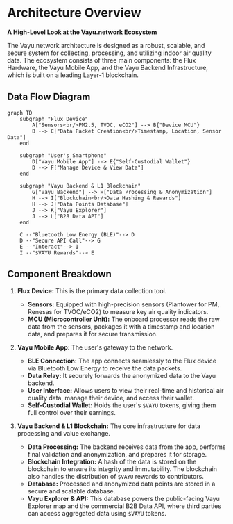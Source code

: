 # Architecture Overview

**A High-Level Look at the Vayu.network Ecosystem**

The Vayu.network architecture is designed as a robust, scalable, and secure system for collecting, processing, and utilizing indoor air quality data. The ecosystem consists of three main components: the Flux Hardware, the Vayu Mobile App, and the Vayu Backend Infrastructure, which is built on a leading Layer-1 blockchain.

## Data Flow Diagram

```mermaid
graph TD
    subgraph "Flux Device"
        A["Sensors<br/>PM2.5, TVOC, eCO2"] --> B{"Device MCU"}
        B --> C["Data Packet Creation<br/>Timestamp, Location, Sensor Data"]
    end

    subgraph "User's Smartphone"
        D["Vayu Mobile App"] --> E{"Self-Custodial Wallet"}
        D --> F["Manage Device & View Data"]
    end

    subgraph "Vayu Backend & L1 Blockchain"
        G["Vayu Backend"] --> H["Data Processing & Anonymization"]
        H --> I["Blockchain<br/>Data Hashing & Rewards"]
        H --> J["Data Points Database"]
        J --> K["Vayu Explorer"]
        J --> L["B2B Data API"]
    end

    C --"Bluetooth Low Energy (BLE)"--> D
    D --"Secure API Call"--> G
    E --"Interact"--> I
    I --"$VAYU Rewards"--> E
```

## Component Breakdown

1.  **Flux Device:** This is the primary data collection tool.
    *   **Sensors:** Equipped with high-precision sensors (Plantower for PM, Renesas for TVOC/eCO2) to measure key air quality indicators.
    *   **MCU (Microcontroller Unit):** The onboard processor reads the raw data from the sensors, packages it with a timestamp and location data, and prepares it for secure transmission.

2.  **Vayu Mobile App:** The user's gateway to the network.
    *   **BLE Connection:** The app connects seamlessly to the Flux device via Bluetooth Low Energy to receive the data packets.
    *   **Data Relay:** It securely forwards the anonymized data to the Vayu backend.
    *   **User Interface:** Allows users to view their real-time and historical air quality data, manage their device, and access their wallet.
    *   **Self-Custodial Wallet:** Holds the user's `$VAYU` tokens, giving them full control over their earnings.

3.  **Vayu Backend & L1 Blockchain:** The core infrastructure for data processing and value exchange.
    *   **Data Processing:** The backend receives data from the app, performs final validation and anonymization, and prepares it for storage.
    *   **Blockchain Integration:** A hash of the data is stored on the blockchain to ensure its integrity and immutability. The blockchain also handles the distribution of `$VAYU` rewards to contributors.
    *   **Database:** Processed and anonymized data points are stored in a secure and scalable database.
    *   **Vayu Explorer & API:** This database powers the public-facing Vayu Explorer map and the commercial B2B Data API, where third parties can access aggregated data using `$VAYU` tokens. 